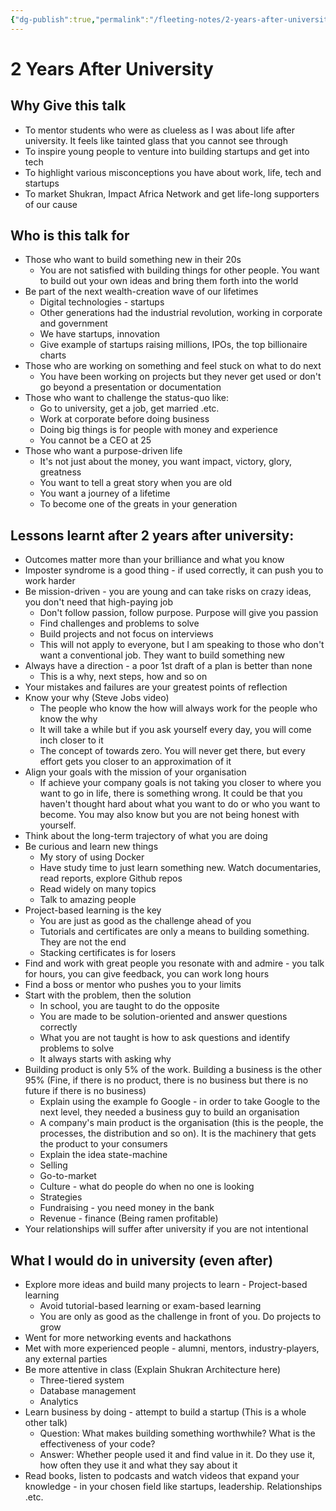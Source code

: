 ```yaml
---
{"dg-publish":true,"permalink":"/fleeting-notes/2-years-after-university/"}
---
```


# 2 Years After University
## Why Give this talk
- To mentor students who were as clueless as I was about life after university. It feels like tainted glass that you cannot see through
- To inspire young people to venture into building startups and get into tech
- To highlight various misconceptions you have about work, life, tech and startups
- To market Shukran, Impact Africa Network and get life-long supporters of our cause

## Who is this talk for
- Those who want to build something new in their 20s
	- You are not satisfied with building things for other people. You want to build out your own ideas and bring them forth into the world
- Be part of the next wealth-creation wave of our lifetimes
	- Digital technologies - startups
	- Other generations had the industrial revolution, working in corporate and government
	- We have startups, innovation
	- Give example of startups raising millions, IPOs, the top billionaire charts
- Those who are working on something and feel stuck on what to do next
	- You have been working on projects but they never get used or don't go beyond a presentation or documentation
- Those who want to challenge the status-quo like:
	- Go to university, get a job, get married .etc.
	- Work at corporate before doing business
	- Doing big things is for people with money and experience
	- You cannot be a CEO at 25
- Those who want a purpose-driven life
	- It's not just about the money, you want impact, victory, glory, greatness
	- You want to tell a great story when you are old
	- You want a journey of a lifetime
	- To become one of the greats in your generation

## Lessons learnt after 2 years after university:
- Outcomes matter more than your brilliance and what you know
- Imposter syndrome is a good thing - if used correctly, it can push you to work harder
- Be mission-driven - you are young and can take risks on crazy ideas, you don't need that high-paying job
	- Don't follow passion, follow purpose. Purpose will give you passion
	- Find challenges and problems to solve
	- Build projects and not focus on interviews
	- This will not apply to everyone, but I am speaking to those who don't want a conventional job. They want to build something new
- Always have a direction - a poor 1st draft of a plan is better than none
	- This is a why, next steps, how and so on
- Your mistakes and failures are your greatest points of reflection
- Know your why (Steve Jobs video)
	- The people who know the how will always work for the people who know the why
	- It will take a while but if you ask yourself every day, you will come inch closer to it
	- The concept of towards zero. You will never get there, but every effort gets you closer to an approximation of it
- Align your goals with the mission of your organisation
	- If achieve your company goals is not taking you closer to where you want to go in life, there is something wrong. It could be that you haven't thought hard about what you want to do or who you want to become. You may also know but you are not being honest with yourself.
- Think about the long-term trajectory of what you are doing
- Be curious and learn new things
	- My story of using Docker
	- Have study time to just learn something new. Watch documentaries, read reports, explore Github repos
	- Read widely on many topics
	- Talk to amazing people
- Project-based learning is the key
	- You are just as good as the challenge ahead of you
	- Tutorials and certificates are only a means to building something. They are not the end
	- Stacking certificates is for losers
- Find and work with great people you resonate with and admire - you talk for hours, you can give feedback, you can work long hours
- Find a boss or mentor who pushes you to your limits
- Start with the problem, then the solution
	- In school, you are taught to do the opposite
	- You are made to be solution-oriented and answer questions correctly
	- What you are not taught is how to ask questions and identify problems to solve
	- It always starts with asking why
- Building product is only 5% of the work. Building a business is the other 95% (Fine, if there is no product, there is no business but there is no future if there is no business)
	- Explain using the example fo Google - in order to take Google to the next level, they needed a business guy to build an organisation
	- A company's main product is the organisation (this is the people, the processes, the distribution and so on). It is the machinery that gets the product to your consumers
	- Explain the idea state-machine 
	- Selling
	- Go-to-market
	- Culture - what do people do when no one is looking
	- Strategies
	- Fundraising - you need money in the bank
	- Revenue - finance (Being ramen profitable)
- Your relationships will suffer after university if you are not intentional

## What I would do in university (even after)
- Explore more ideas and build many projects to learn - Project-based learning
	- Avoid tutorial-based learning or exam-based learning
	- You are only as good as the challenge in front of you. Do projects to grow
- Went for more networking events and hackathons
- Met with more experienced people - alumni, mentors, industry-players, any external parties
- Be more attentive in class (Explain Shukran Architecture here)
	- Three-tiered system
	- Database management
	- Analytics
- Learn business by doing - attempt to build a startup (This is a whole other talk)
	- Question: What makes building something worthwhile? What is the effectiveness of your code?
	- Answer: Whether people used it and find value in it. Do they use it, how often they use it and what they say about it
- Read books, listen to podcasts and watch videos that expand your knowledge - in your chosen field like startups, leadership. Relationships .etc.